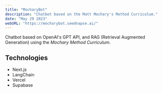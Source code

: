 ```yaml
---
title: "MocharyBot"
description: "Chatbot based on the Matt Mochary's Method Curriculum."
date: "May 29 2023"
webURL: "https://mocharybot.seednapse.ai/"
---
```


Chatbot based on OpenAI's GPT API, and RAG (Retrieval Augmented Generation) using the *Mochary Method Curriculum*.

## Technologies

* Next.js
* LangChain
* Vercel
* Supabase
